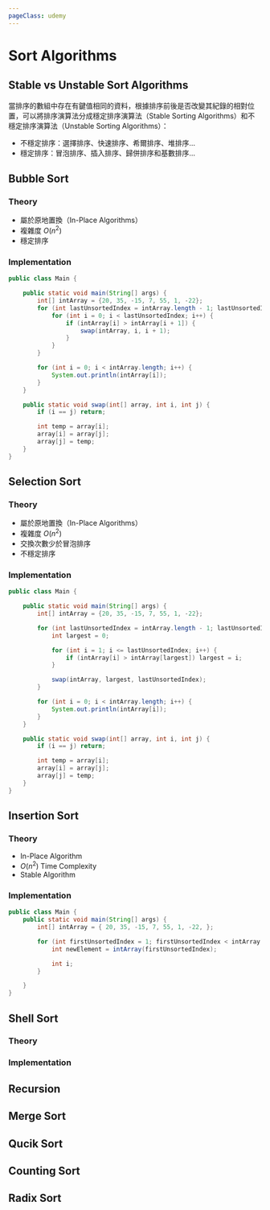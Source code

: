 ```yaml
---
pageClass: udemy
---
```


# Sort Algorithms

## Stable vs Unstable Sort Algorithms

當排序的數組中存在有鍵值相同的資料，根據排序前後是否改變其紀錄的相對位置，可以將排序演算法分成穩定排序演算法（Stable Sorting Algorithms）和不穩定排序演算法（Unstable Sorting Algorithms）：

- 不穩定排序：選擇排序、快速排序、希爾排序、堆排序…
- 穩定排序：冒泡排序、插入排序、歸併排序和基數排序…

## Bubble Sort

### Theory

- 屬於原地置換（In-Place Algorithms）
- 複雜度 $O(n^2)$
- 穩定排序

### Implementation

```java
public class Main {

    public static void main(String[] args) {
        int[] intArray = {20, 35, -15, 7, 55, 1, -22};
        for (int lastUnsortedIndex = intArray.length - 1; lastUnsortedIndex > 0; lastUnsortedIndex--) {
            for (int i = 0; i < lastUnsortedIndex; i++) {
                if (intArray[i] > intArray[i + 1]) {
                    swap(intArray, i, i + 1);
                }
            }
        }

        for (int i = 0; i < intArray.length; i++) {
            System.out.println(intArray[i]);
        }
    }

    public static void swap(int[] array, int i, int j) {
        if (i == j) return;

        int temp = array[i];
        array[i] = array[j];
        array[j] = temp;
    }
}
```

## Selection Sort

### Theory

- 屬於原地置換（In-Place Algorithms）
- 複雜度 $O(n^2)$
- 交換次數少於冒泡排序
- 不穩定排序

### Implementation

```java
public class Main {

    public static void main(String[] args) {
        int[] intArray = {20, 35, -15, 7, 55, 1, -22};

        for (int lastUnsortedIndex = intArray.length - 1; lastUnsortedIndex > 0; lastUnsortedIndex--) {
            int largest = 0;

            for (int i = 1; i <= lastUnsortedIndex; i++) {
                if (intArray[i] > intArray[largest]) largest = i;
            }

            swap(intArray, largest, lastUnsortedIndex);
        }

        for (int i = 0; i < intArray.length; i++) {
            System.out.println(intArray[i]);
        }
    }

    public static void swap(int[] array, int i, int j) {
        if (i == j) return;

        int temp = array[i];
        array[i] = array[j];
        array[j] = temp;
    }
}
```

## Insertion Sort

### Theory

- In-Place Algorithm
- $O(n^2)$ Time Complexity
- Stable Algorithm

### Implementation

```java
public class Main {
    public static void main(String[] args) {
        int[] intArray = { 20, 35, -15, 7, 55, 1, -22, };

        for (int firstUnsortedIndex = 1; firstUnsortedIndex < intArray.length; firstUnsortedIndex++) {
            int newElement = intArray(firstUnsortedIndex);

            int i;
        }

    }
}
```

## Shell Sort

### Theory

### Implementation

## Recursion

## Merge Sort

## Qucik Sort

## Counting Sort

## Radix Sort
